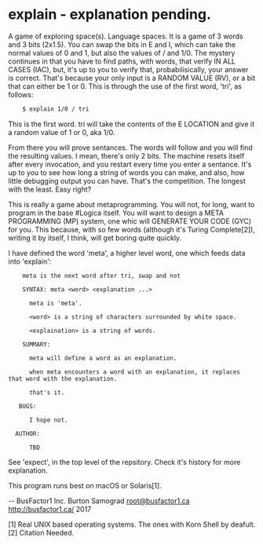 # explain - explanation pending.

A game of exploring space(s).  Language spaces. It is a game of 3 words and 3 bits (2x1.5).  You can swap the bits in E and I, which can take the normal values of 0 and 1, but also the values of / and 1/0.  The mystery continues in that you have to find paths, with words, that verify IN ALL CASES (IAC), but, it's up to you to verify that, probabilisically, your answer is correct.  That's because your only input is a RANDOM VALUE (RV), or a bit that can either be 1 or 0.  This is through the use of the first word, 'tri', as follows:

```sh
    $ explain 1/0 / tri
```

This is the first word.  tri will take the contents of the E LOCATION and give it a random value of 1 or 0, aka 1/0.

From there you will prove sentances.  The words will follow and you will find the resulting values.  I mean, there's only 2 bits.  The machine resets itself after every invocation, and you restart every time you enter a sentance.  It's up to you to see how long a string of words you can make, and also, how little debugging output you can have.  That's the competition.  The longest with the least.  Easy right?

This is really a game about metaprogramming.  You will not, for long, want to program in the base #Logica itself.  You will want to design a META PROGRAMMING (MP) system, one whic will GENERATE YOUR CODE (GYC) for you. This because, with so few words (although it's Turing Complete[2]), writing it by itself, I think, will get boring quite quickly.

I have defined the word 'meta', a higher level word, one which feeds data into 'explain':

```
    meta is the next word after tri, swap and not
    
    SYNTAX: meta <word> <explanation ...>
    
      meta is 'meta'.
    
      <word> is a string of characters surrounded by white space.
      
      <explaination> is a string of words.
      
    SUMMARY:
      
      meta will define a word as an explanation.
      
      when meta encounters a word with an explanation, it replaces that word with the explanation.
      
      that's it.
      
   BUGS:
   
      I hope not.
      
  AUTHOR:
  
      TBD
```

See 'expect', in the top level of the repsitory.  Check it's history for more explanation.

This program runs best on macOS or Solaris[1]. 

--
BusFactor1 Inc.
Burton Samograd
root@busfactor1.ca
http://busfactor1.ca/
2017

[1] Real UNIX based operating systems. The ones with Korn Shell by deafult.
[2] Citation Needed.
